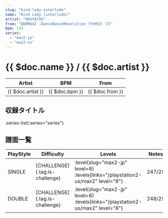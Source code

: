 ```yaml
---
slug: "kind-lady-interlude"
name: "Kind Lady (interlude)"
artist: "OKUYATOS"
from: "DDRMAX2 -DanceDanceRevolution 7thMIX- CS"
bpm: 135
series:
  - "max2-jp"
  - "max2-us"
---
```


# {{ $doc.name }} / {{ $doc.artist }}

|Artist|BPM|From|
|------|---|----|
|{{ $doc.artist }}|{{ $doc.bpm }}|{{ $doc.from }}|

## 収録タイトル

:series-list{:series="series"}

## 譜面一覧

|PlayStyle|Difficulty|Levels|Notes|Movie|
|---------|----------|------|-----|-----|
|SINGLE|[CHALLENGE]{.tag.is-challenge}|<div class="field is-grouped is-grouped-multiline"> :level{slug="max2-jp" level=8} :levels{links="/playstation2-us/max2" level="8"}</div>|247/29||
|DOUBLE|[CHALLENGE]{.tag.is-challenge}|<div class="field is-grouped is-grouped-multiline"> :level{slug="max2-jp" level=8} :levels{links="/playstation2-us/max2" level="8"}</div>|248/29||
